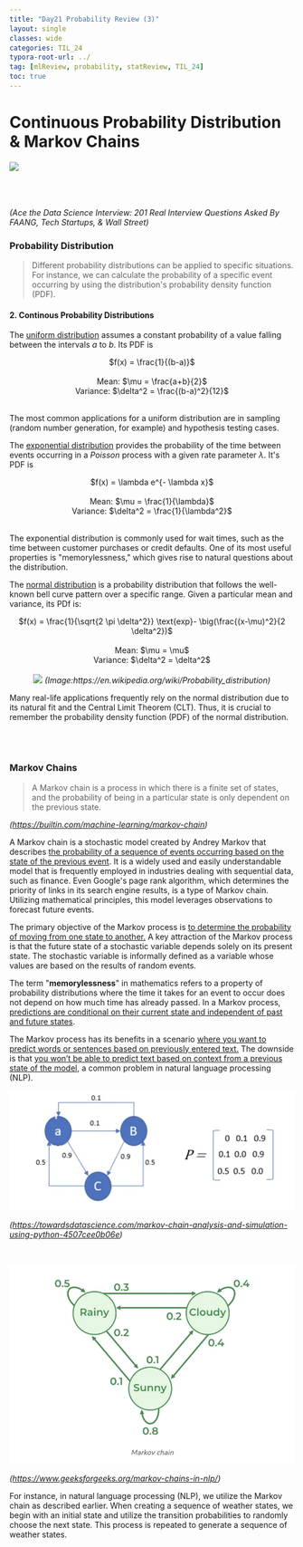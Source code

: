 ```yaml
---
title: "Day21 Probability Review (3)"
layout: single
classes: wide
categories: TIL_24
typora-root-url: ../
tag: [mlReview, probability, statReview, TIL_24]
toc: true 
---
```


# Continuous Probability Distribution & Markov Chains

<img src="/blog/images/2024-06-14-TIL24_Day21/4AEBBBE4-BEF6-45D0-9972-46D073B1B6FC_1_105_c.jpeg">

<br><br>

*(Ace the Data Science Interview: 201 Real Interview Questions Asked By FAANG, Tech Startups, & Wall Street)*

### Probability Distribution

> Different probability distributions can be applied to specific situations. For instance, we can calculate the probability of a specific event occurring by using the distribution's probability density function (PDF).

#### 2. Continous Probability Distributions

The <u>uniform distribution</u> assumes a constant probability of a value falling between the intervals $a$ to $b$. Its PDF is

<center>
  $f(x) = \frac{1}{(b-a)}$ <br><br>
Mean: $\mu = \frac{a+b}{2}$ <br>
Variance: $\delta^2 = \frac{(b-a)^2}{12}$<br><br>
</center>

The most common applications for a uniform distribution are in sampling (random number generation, for example) and hypothesis testing cases. 

The <u>exponential distribution</u> provides the probability of the time between events occurring in a *Poisson* process with a given rate parameter $\lambda$. It's PDF is

<center>
  $f(x) = \lambda e^{- \lambda x}$ <br><br>
  Mean: $\mu = \frac{1}{\lambda}$ <br>
  Variance: $\delta^2 = \frac{1}{\lambda^2}$<br><br>
</center>

The exponential distribution is commonly used for wait times, such as the time between customer purchases or credit defaults. One of its most useful properties is "memorylessness," which gives rise to natural questions about the distribution.

The <u>normal distribution</u> is a probability distribution that follows the well-known bell curve pattern over a specific range. Given a particular mean and variance, its PDf is:

<center>
  $f(x) = \frac{1}{\sqrt{2 \pi \delta^2}} \text{exp}- \big(\frac{(x-\mu)^2}{2 \delta^2})$<br><br>
  Mean: $\mu = \mu$<br>
  Variance: $\delta^2 = \delta^2$<br><br>
</center>



<center>
  <img src="/blog/images/2024-06-14-TIL24_Day21/image-20240731162358056.png">
  <I>(Image:https://en.wikipedia.org/wiki/Probability_distribution)</I>
</center>

Many real-life applications frequently rely on the normal distribution due to its natural fit and the Central Limit Theorem (CLT). Thus, it is crucial to remember the probability density function (PDF) of the normal distribution.

<br><br>

### Markov Chains

> A Markov chain is a process in which there is a finite set of states, and the probability of being in a particular state is only dependent on the previous state. 



<I>(https://builtin.com/machine-learning/markov-chain)</I>

A Markov chain is a stochastic model created by Andrey Markov that describes <u>the probability of a sequence of events occurring based on the state of the previous event</u>. It is a widely used and easily understandable model that is frequently employed in industries dealing with sequential data, such as finance. Even Google's page rank algorithm, which determines the priority of links in its search engine results, is a type of Markov chain. Utilizing mathematical principles, this model leverages observations to forecast future events.

The primary objective of the Markov process is <u>to determine the probability of moving from one state to another.</u> A key attraction of the Markov process is that the future state of a stochastic variable depends solely on its present state. The stochastic variable is informally defined as a variable whose values are based on the results of random events.

The term "**memorylessness**" in mathematics refers to a property of probability distributions where the time it takes for an event to occur does not depend on how much time has already passed. In a Markov process, <u>predictions are conditional on their current state and independent of past and future states</u>.

The Markov process has its benefits in a scenario <u>where you want to predict words or sentences based on previously entered text.</u> The downside is that <u>you won’t be able to predict text based on context from a previous state of the model</u>, a common problem in natural language processing (NLP).

![image-20240731164121316](/images/2024-06-14-TIL24_Day21/image-20240731164121316.png)

<I>(https://towardsdatascience.com/markov-chain-analysis-and-simulation-using-python-4507cee0b06e)</I>

<br>

![image-20240731164229236](/images/2024-06-14-TIL24_Day21/image-20240731164229236.png)

<I>(https://www.geeksforgeeks.org/markov-chains-in-nlp/)</I>

For instance, in natural language processing (NLP), we utilize the Markov chain as described earlier. When creating a sequence of weather states, we begin with an initial state and utilize the transition probabilities to randomly choose the next state. This process is repeated to generate a sequence of weather states.

<br><br>

